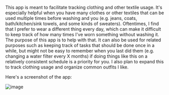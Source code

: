 This app is meant to facilitate tracking clothing and other textile usage. It's especially helpful when you have many clothes or other textiles that can be used multiple times before washing and you (e.g. jeans, coats, bath/kitchen/sink towels, and some kinds of sweaters). Oftentimes, I find that I prefer to wear a different thing every day, which can make it difficult to keep track of how many times I've worn something without washing it. The purpose of this app is to help with that. It can also be used for related purposes such as keeping track of tasks that should be done once in a while, but might not be easy to remember when you last did them (e.g. changing a water filter every X months) if doing things like this on a relatively consistent schedule is a priority for you.
I also plan to expand this to track clothing usage and organize common outfits I like.

Here's a screenshot of the app:

![image](https://github.com/user-attachments/assets/b3d0ab3b-bae6-466d-bea1-eb2466433918)

